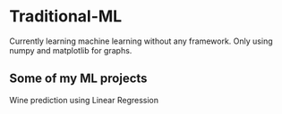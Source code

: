 # Traditional-ML
Currently learning machine learning without any framework. 
Only using numpy and matplotlib for graphs.

## Some of my ML projects
Wine prediction using Linear Regression

